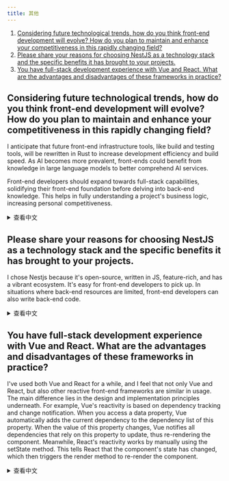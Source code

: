 ```yaml
---
title: 其他
---
```


1. [Considering future technological trends, how do you think front-end development will evolve? How do you plan to maintain and enhance your competitiveness in this rapidly changing field?](#considering-future-technological-trends-how-do-you-think-front-end-development-will-evolve-how-do-you-plan-to-maintain-and-enhance-your-competitiveness-in-this-rapidly-changing-field)
1. [Please share your reasons for choosing NestJS as a technology stack and the specific benefits it has brought to your projects.](#please-share-your-reasons-for-choosing-nestjs-as-a-technology-stack-and-the-specific-benefits-it-has-brought-to-your-projects)
1. [You have full-stack development experience with Vue and React. What are the advantages and disadvantages of these frameworks in practice?](#you-have-full-stack-development-experience-with-vue-and-react-what-are-the-advantages-and-disadvantages-of-these-frameworks-in-practice)

## Considering future technological trends, how do you think front-end development will evolve? How do you plan to maintain and enhance your competitiveness in this rapidly changing field?

I anticipate that future front-end infrastructure tools, like build and testing tools, will be rewritten in Rust to increase development efficiency and build speed. As AI becomes more prevalent, front-ends could benefit from knowledge in large language models to better comprehend AI services.

Front-end developers should expand towards full-stack capabilities, solidifying their front-end foundation before delving into back-end knowledge. This helps in fully understanding a project's business logic, increasing personal competitiveness.

<details>
<summary>查看中文</summary>
对于未来的技术趋势，您认为前端开发将会如何发展？您打算如何保持和增强您在这个快速变化领域的竞争力？

我认为未来的前端基础设施工具都会用 rust 重写，例如构建工具、测试工具等等，这样能提高前端的开发效率和构建速度。而且未来是 AI 的时代，前端也可以学习一些大语言模型相关的知识，这样能更好的理解 AI 业务。

前端应该向全栈方向发展，把前端基础打扎实了，再学点后端知识，这样能更好的理解整个项目的业务逻辑，提高自己的竞争力。

</details>

## Please share your reasons for choosing NestJS as a technology stack and the specific benefits it has brought to your projects.

I chose Nestjs because it's open-source, written in JS, feature-rich, and has a vibrant ecosystem. It's easy for front-end developers to pick up. In situations where back-end resources are limited, front-end developers can also write back-end code.

<details>
<summary>查看中文</summary>
请分享您选择 NestJS 作为技术栈的原因以及它在项目中带来的具体好处。

我选择 Nestjs 主要是因为它开源并且是用 js 写的，而且功能齐全、生态丰富，前端上手比较快。在后端资源不足的情况下，前端也可以写后端。

</details>

## You have full-stack development experience with Vue and React. What are the advantages and disadvantages of these frameworks in practice?

I've used both Vue and React for a while, and I feel that not only Vue and React, but also other reactive front-end frameworks are similar in usage. The main difference lies in the design and implementation principles underneath. For example, Vue's reactivity is based on dependency tracking and change notification. When you access a data property, Vue automatically adds the current dependency to the dependency list of this property. When the value of this property changes, Vue notifies all dependencies that rely on this property to update, thus re-rendering the component. Meanwhile, React's reactivity works by manually using the setState method. This tells React that the component's state has changed, which then triggers the render method to re-render the component.

<details>
<summary>查看中文</summary>
您有过 Vue 和 React 的全栈开发经验，这两个框架在实战中各有什么优缺点？

Vue 和 React 我都有用过一段时间，我觉得不仅 Vue 和 React，甚至是其他的响应式前端框架用法都差不多。无非是底层的设计和实现原理不同。例如 Vue 的响应式是基于依赖收集和变更通知的。当你访问一个数据属性时，Vue 会自动将当前的依赖添加到这个属性的依赖列表中。当这个属性的值发生变化时，Vue 会通知所有依赖于这个属性的依赖进行更新，从而重新渲染组件。而 React 的响应式是基于手动调用 setState 方法来通知 React 组件状态发生了改变，然后触发 render 方法重新渲染组件。

</details>
